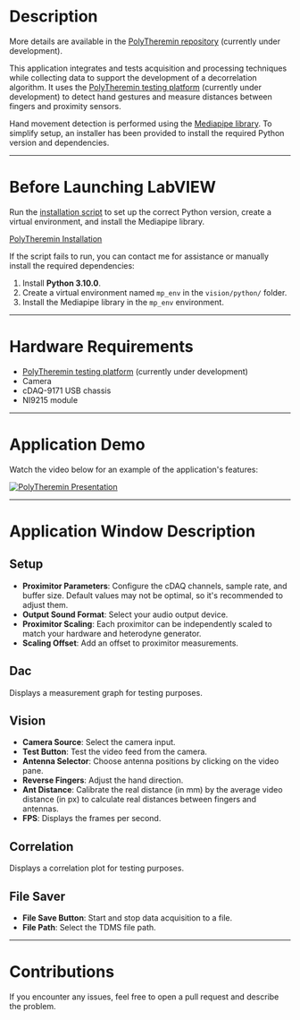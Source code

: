 # Description

More details are available in the [PolyTheremin repository](https://github.com/MiCyg/PolyTheremin) (currently under development).

This application integrates and tests acquisition and processing techniques while collecting data to support the development of a decorrelation algorithm. It uses the [PolyTheremin testing platform](https://github.com/MiCyg/PolyTheremin_Hardware) (currently under development) to detect hand gestures and measure distances between fingers and proximity sensors.

Hand movement detection is performed using the [Mediapipe library](https://github.com/google-ai-edge/mediapipe). To simplify setup, an installer has been provided to install the required Python version and dependencies.

---

# Before Launching LabVIEW

Run the [installation script](pythonInstallation.bat) to set up the correct Python version, create a virtual environment, and install the Mediapipe library.

[PolyTheremin Installation](https://github.com/user-attachments/assets/24161088-da3a-4458-9bec-f73b979741b2)

If the script fails to run, you can contact me for assistance or manually install the required dependencies:
1. Install **Python 3.10.0**.
2. Create a virtual environment named `mp_env` in the `vision/python/` folder.
3. Install the Mediapipe library in the `mp_env` environment.

---

# Hardware Requirements

- [PolyTheremin testing platform](https://github.com/MiCyg/PolyTheremin_Hardware) (currently under development) 
- Camera  
- cDAQ-9171 USB chassis  
- NI9215 module  

---

# Application Demo  

Watch the video below for an example of the application's features:  

[![PolyTheremin Presentation](https://img.youtube.com/vi/Dlh9XJ3kCwI/0.jpg)](https://www.youtube.com/watch?v=Dlh9XJ3kCwI)  

---

# Application Window Description

## Setup  
- **Proximitor Parameters**: Configure the cDAQ channels, sample rate, and buffer size. Default values may not be optimal, so it's recommended to adjust them.  
- **Output Sound Format**: Select your audio output device.  
- **Proximitor Scaling**: Each proximitor can be independently scaled to match your hardware and heterodyne generator.  
- **Scaling Offset**: Add an offset to proximitor measurements.

## Dac  
Displays a measurement graph for testing purposes.

## Vision  
- **Camera Source**: Select the camera input.  
- **Test Button**: Test the video feed from the camera.  
- **Antenna Selector**: Choose antenna positions by clicking on the video pane.  
- **Reverse Fingers**: Adjust the hand direction.  
- **Ant Distance**: Calibrate the real distance (in mm) by the average video distance (in px) to calculate real distances between fingers and antennas.  
- **FPS**: Displays the frames per second.

## Correlation  
Displays a correlation plot for testing purposes.

## File Saver  
- **File Save Button**: Start and stop data acquisition to a file.  
- **File Path**: Select the TDMS file path.

---

# Contributions  

If you encounter any issues, feel free to open a pull request and describe the problem.
